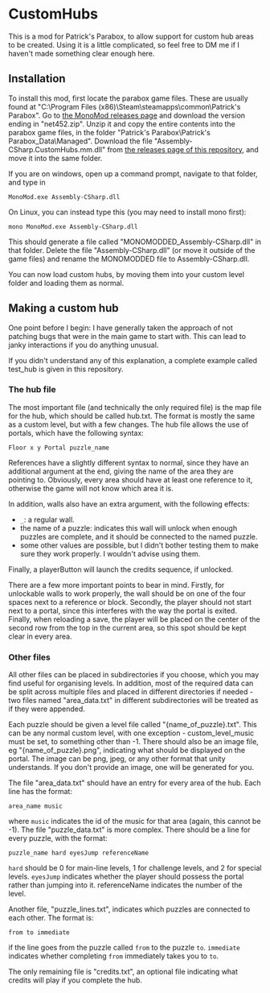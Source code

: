 # CustomHubs
This is a mod for Patrick's Parabox, to allow support for custom hub areas to be created. Using it is a little complicated, so feel free to DM me if I haven't made something clear enough here.
## Installation
To install this mod, first locate the parabox game files. These are usually found at "C:\Program Files (x86)\Steam\steamapps\common\Patrick's Parabox". Go to [the MonoMod releases page](https://github.com/MonoMod/MonoMod/releases/) and download the version ending in "net452.zip". Unzip it and copy the entire contents into the parabox game files, in the folder "Patrick's Parabox\Patrick's Parabox_Data\Managed". Download the file "Assembly-CSharp.CustomHubs.mm.dll" from [the releases page of this repository](https://github.com/plokmijnuhby/CustomHubs/releases), and move it into the same folder.

If you are on windows, open up a command prompt, navigate to that folder, and type in
```
MonoMod.exe Assembly-CSharp.dll
```
On Linux, you can instead type this (you may need to install mono first):
```
mono MonoMod.exe Assembly-CSharp.dll
```
This should generate a file called "MONOMODDED_Assembly-CSharp.dll" in that folder. Delete the file "Assembly-CSharp.dll" (or move it outside of the game files) and rename the MONOMODDED file to Assembly-CSharp.dll.

You can now load custom hubs, by moving them into your custom level folder and loading them as normal.

## Making a custom hub
One point before I begin: I have generally taken the approach of not patching bugs that were in the main game to start with. This can lead to janky interactions if you do anything unusual.

If you didn't understand any of this explanation, a complete example called test_hub is given in this repository.
### The hub file
The most important file (and technically the only required file) is the map file for the hub, which should be called hub.txt. The format is mostly the same as a custom level, but with a few changes. The hub file allows the use of portals, which have the following syntax:
```
Floor x y Portal puzzle_name
```
References have a slightly different syntax to normal, since they have an additional argument at the end, giving the name of the area they are pointing to. Obviously, every area should have at least one reference to it, otherwise the game will not know which area it is.

In addition, walls also have an extra argument, with the following effects:
- `_`: a regular wall.
- the name of a puzzle: indicates this wall will unlock when enough puzzles are complete, and it should be connected to the named puzzle.
- some other values are possible, but I didn't bother testing them to make sure they work properly. I wouldn't advise using them.

Finally, a playerButton will launch the credits sequence, if unlocked.

There are a few more important points to bear in mind. Firstly, for unlockable walls to work properly, the wall should be on one of the four spaces next to a reference or block. Secondly, the player should not start next to a portal, since this interferes with the way the portal is exited. Finally, when reloading a save, the player will be placed on the center of the second row from the top in the current area, so this spot should be kept clear in every area.

### Other files
All other files can be placed in subdirectories if you choose, which you may find useful for organising levels. In addition, most of the required data can be split across multiple files and placed in different directories if needed - two files named "area_data.txt" in different subdirectories will be treated as if they were appended.

Each puzzle should be given a level file called "{name_of_puzzle}.txt". This can be any normal custom level, with one exception - custom_level_music must be set, to something other than -1. There should also be an image file, eg "{name_of_puzzle}.png", indicating what should be displayed on the portal. The image can be png, jpeg, or any other format that unity understands. If you don't provide an image, one will be generated for you.

The file "area_data.txt" should have an entry for every area of the hub. Each line has the format:
```
area_name music
```
where `music` indicates the id of the music for that area (again, this cannot be -1).
The file "puzzle_data.txt" is more complex. There should be a line for every puzzle, with the format:
```
puzzle_name hard eyesJump referenceName
```
`hard` should be 0 for main-line levels, 1 for challenge levels, and 2 for special levels. `eyesJump` indicates whether the player should possess the portal rather than jumping into it. referenceName indicates the number of the level.

Another file, "puzzle_lines.txt", indicates which puzzles are connected to each other. The format is:
```
from to immediate
```
if the line goes from the puzzle called `from` to the puzzle `to`. `immediate` indicates whether completing `from` immediately takes you to `to`.

The only remaining file is "credits.txt", an optional file indicating what credits will play if you complete the hub.